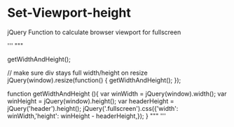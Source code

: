 # Set-Viewport-height
jQuery Function to calculate browser viewport for fullscreen

'''
"""

getWidthAndHeight();

// make sure div stays full width/height on resize
jQuery(window).resize(function() {
    getWidthAndHeight();
});

function getWidthAndHeight (){
    var winWidth = jQuery(window).width();
    var winHeight = jQuery(window).height();
    var headerHeight = jQuery('header').height(); 
    jQuery('.fullscreen').css({'width': winWidth,'height': winHeight - headerHeight,});
}
"""
'''
